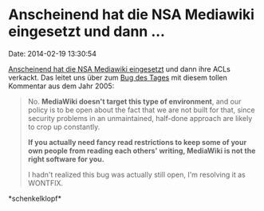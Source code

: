 Anscheinend hat die NSA Mediawiki eingesetzt und dann \...
==========================================================

Date: 2014-02-19 13:30:54

[Anscheinend hat die NSA Mediawiki
eingesetzt](http://lists.wikimedia.org/pipermail/wikitech-l/2014-February/074538.html)
und dann ihre ACLs verkackt. Das leitet uns über zum [Bug des
Tages](https://bugzilla.wikimedia.org/show_bug.cgi?id=1924#c67) mit
diesem tollen Kommentar aus dem Jahr 2005:

> No. **MediaWiki doesn\'t target this type of environment**, and our
> policy is to be open about the fact that we are not built for that,
> since security problems in an unmaintained, half-done approach are
> likely to crop up constantly.
>
> **If you actually need fancy read restrictions to keep some of your
> own people from reading each others\' writing, MediaWiki is not the
> right software for you.**
>
> I hadn\'t realized this bug was actually still open, I\'m resolving it
> as WONTFIX.

\*schenkelklopf\*
